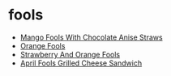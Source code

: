 # fools

 * [Mango Fools With Chocolate Anise Straws](index/m/mango-fools-with-chocolate-anise-straws-103339.json)
 * [Orange Fools](index/o/orange-fools-14991.json)
 * [Strawberry And Orange Fools](index/s/strawberry-and-orange-fools-1954.json)
 * [April Fools Grilled Cheese Sandwich](index/a/april-fools-grilled-cheese-sandwich.json)
